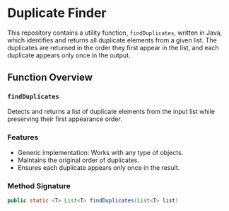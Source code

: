 # Duplicate Finder
This repository contains a utility function, `findDuplicates`, written in Java, which identifies and returns all duplicate elements from a given list. The duplicates are returned in the order they first appear in the list, and each duplicate appears only once in the output.

## Function Overview

### `findDuplicates`
Detects and returns a list of duplicate elements from the input list while preserving their first appearance order.

### Features
- Generic implementation: Works with any type of objects.
- Maintains the original order of duplicates.
- Ensures each duplicate appears only once in the result.

### Method Signature
```java
public static <T> List<T> findDuplicates(List<T> list)
